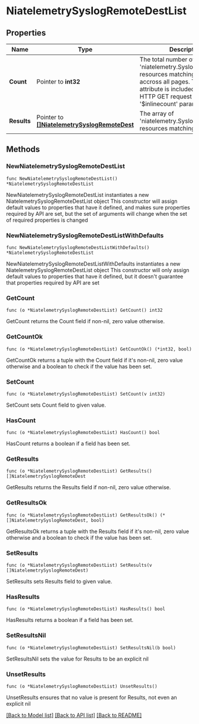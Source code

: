 # NiatelemetrySyslogRemoteDestList

## Properties

Name | Type | Description | Notes
------------ | ------------- | ------------- | -------------
**Count** | Pointer to **int32** | The total number of &#39;niatelemetry.SyslogRemoteDest&#39; resources matching the request, accross all pages. The &#39;Count&#39; attribute is included when the HTTP GET request includes the &#39;$inlinecount&#39; parameter. | [optional] 
**Results** | Pointer to [**[]NiatelemetrySyslogRemoteDest**](NiatelemetrySyslogRemoteDest.md) | The array of &#39;niatelemetry.SyslogRemoteDest&#39; resources matching the request. | [optional] 

## Methods

### NewNiatelemetrySyslogRemoteDestList

`func NewNiatelemetrySyslogRemoteDestList() *NiatelemetrySyslogRemoteDestList`

NewNiatelemetrySyslogRemoteDestList instantiates a new NiatelemetrySyslogRemoteDestList object
This constructor will assign default values to properties that have it defined,
and makes sure properties required by API are set, but the set of arguments
will change when the set of required properties is changed

### NewNiatelemetrySyslogRemoteDestListWithDefaults

`func NewNiatelemetrySyslogRemoteDestListWithDefaults() *NiatelemetrySyslogRemoteDestList`

NewNiatelemetrySyslogRemoteDestListWithDefaults instantiates a new NiatelemetrySyslogRemoteDestList object
This constructor will only assign default values to properties that have it defined,
but it doesn't guarantee that properties required by API are set

### GetCount

`func (o *NiatelemetrySyslogRemoteDestList) GetCount() int32`

GetCount returns the Count field if non-nil, zero value otherwise.

### GetCountOk

`func (o *NiatelemetrySyslogRemoteDestList) GetCountOk() (*int32, bool)`

GetCountOk returns a tuple with the Count field if it's non-nil, zero value otherwise
and a boolean to check if the value has been set.

### SetCount

`func (o *NiatelemetrySyslogRemoteDestList) SetCount(v int32)`

SetCount sets Count field to given value.

### HasCount

`func (o *NiatelemetrySyslogRemoteDestList) HasCount() bool`

HasCount returns a boolean if a field has been set.

### GetResults

`func (o *NiatelemetrySyslogRemoteDestList) GetResults() []NiatelemetrySyslogRemoteDest`

GetResults returns the Results field if non-nil, zero value otherwise.

### GetResultsOk

`func (o *NiatelemetrySyslogRemoteDestList) GetResultsOk() (*[]NiatelemetrySyslogRemoteDest, bool)`

GetResultsOk returns a tuple with the Results field if it's non-nil, zero value otherwise
and a boolean to check if the value has been set.

### SetResults

`func (o *NiatelemetrySyslogRemoteDestList) SetResults(v []NiatelemetrySyslogRemoteDest)`

SetResults sets Results field to given value.

### HasResults

`func (o *NiatelemetrySyslogRemoteDestList) HasResults() bool`

HasResults returns a boolean if a field has been set.

### SetResultsNil

`func (o *NiatelemetrySyslogRemoteDestList) SetResultsNil(b bool)`

 SetResultsNil sets the value for Results to be an explicit nil

### UnsetResults
`func (o *NiatelemetrySyslogRemoteDestList) UnsetResults()`

UnsetResults ensures that no value is present for Results, not even an explicit nil

[[Back to Model list]](../README.md#documentation-for-models) [[Back to API list]](../README.md#documentation-for-api-endpoints) [[Back to README]](../README.md)


